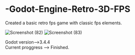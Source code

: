 # -Godot-Engine-Retro-3D-FPS  
 Created a basic retro fps game with classic fps elements.    


![Screenshot (82)](https://user-images.githubusercontent.com/81098623/169500216-7b3e442b-1a29-4616-8576-b942f6dcf416.png)
![Screenshot (83)](https://user-images.githubusercontent.com/81098623/169500220-c1fc3c4f-42e4-481f-83f0-f26d41b60c1d.png)



Godot version-->3.4.4  
Current proggress --> Finished. 

